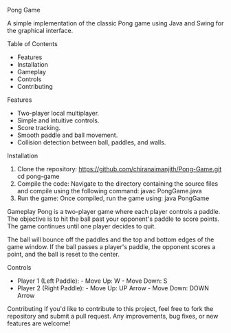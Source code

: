 Pong Game

A simple implementation of the classic Pong game using Java and Swing for the graphical interface.

Table of Contents
* Features
* Installation
* Gameplay
* Controls
* Contributing

Features
* Two-player local multiplayer.
* Simple and intuitive controls.
* Score tracking.
* Smooth paddle and ball movement.
* Collision detection between ball, paddles, and walls.

Installation
1. Clone the repository: https://github.com/chiranaimanjith/Pong-Game.git
                         cd pong-game
2. Compile the code:
    Navigate to the directory containing the source files and compile using the following command: javac PongGame.java
3. Run the game:
    Once compiled, run the game using: java PongGame

Gameplay
Pong is a two-player game where each player controls a paddle. The objective is to hit the ball past your opponent's paddle to score points. The game continues until one player decides to quit.

The ball will bounce off the paddles and the top and bottom edges of the game window. If the ball passes a player's paddle, the opponent scores a point, and the ball is reset to the center.

Controls
* Player 1 (Left Paddle):
      - Move Up: W
      - Move Down: S
* Player 2 (Right Paddle):
      - Move Up: UP Arrow
      - Move Down: DOWN Arrow

Contributing
If you'd like to contribute to this project, feel free to fork the repository and submit a pull request. Any improvements, bug fixes, or new features are welcome!



